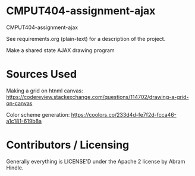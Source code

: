# CMPUT404-assignment-ajax

CMPUT404-assignment-ajax

See requirements.org (plain-text) for a description of the project.

Make a shared state AJAX drawing program

# Sources Used

Making a grid on htnml canvas:
https://codereview.stackexchange.com/questions/114702/drawing-a-grid-on-canvas

Color scheme generation:
https://coolors.co/233d4d-fe7f2d-fcca46-a1c181-619b8a

# Contributors / Licensing

Generally everything is LICENSE'D under the Apache 2 license by Abram Hindle.
